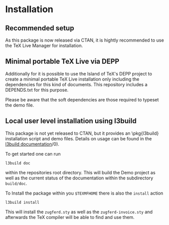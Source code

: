 # Installation

## Recommended setup

As this package is now released via CTAN, it is hightly recommended to use the TeX Live Manager for installation.

## Minimal portable TeX Live via DEPP

Additionally for it is possible to use the Island of TeX's DEPP project to create a minimal portable TeX Live installation only including the dependencies for this kind of documents. 
This repository includes a DEPENDS.txt for this purpose. 

Please be aware that the soft dependencies are those required to typeset the demo file. 

## Local user level installation using l3build

This package is not yet released to CTAN, but it provides an \pkg{l3build} installation script and demo files.
Details on usage can be found in the [l3build documentation](http://texdoc.net/serve/l3build)/0).

To get started one can run

```shell
l3build doc
```

within the repositories root directory.
This will build the Demo project as well as the current status of the documentation within the subdirectory `build/doc`.

To Install the package within you `$TEXMFHOME` there is also the `install` action

```shell
l3build install
```

This will install the `zugferd.sty`  as well as the `zugferd-invoice.sty` and afterwards the TeX compiler will be able to find and use them.
